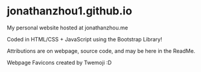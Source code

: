 # jonathanzhou1.github.io
My personal website hosted at jonathanzhou.me

Coded in HTML/CSS + JavaScript using the Bootstrap Library!

Attributions are on webpage, source code, and may be here in the ReadMe.

Webpage Favicons created by Twemoji :D
